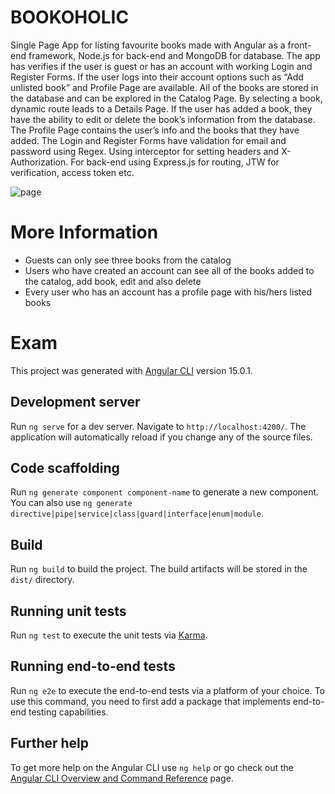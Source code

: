# BOOKOHOLIC

Single Page App for listing favourite books made with Angular as a front-end framework, Node.js for back-end and MongoDB for database. The app has verifies if the user is guest or has an account with working Login and Register Forms. If the user logs into their account options such as “Add unlisted book” and Profile Page are available. All of the books are stored in the database and can be explored in the Catalog Page. By selecting a book, dynamic route leads to a Details Page. If the user has added a book, they have the ability to edit or delete the book’s information from the database. The Profile Page contains the user’s info and the books that they have added. The Login and Register Forms have validation for email and password using Regex. Using interceptor for setting headers and X-Authorization. For back-end using Express.js for routing, JTW for verification, access token etc.



![page](https://user-images.githubusercontent.com/102182400/208155786-7a322b5c-ff60-4a87-9512-1e457b00413d.png)


# More Information
- Guests can only see three books from the catalog
- Users who have created an account can see all of the books added to the catalog, add book, edit and also delete
- Every user who has an account has a profile page with his/hers listed books



# Exam

This project was generated with [Angular CLI](https://github.com/angular/angular-cli) version 15.0.1.

## Development server

Run `ng serve` for a dev server. Navigate to `http://localhost:4200/`. The application will automatically reload if you change any of the source files.

## Code scaffolding

Run `ng generate component component-name` to generate a new component. You can also use `ng generate directive|pipe|service|class|guard|interface|enum|module`.

## Build

Run `ng build` to build the project. The build artifacts will be stored in the `dist/` directory.

## Running unit tests

Run `ng test` to execute the unit tests via [Karma](https://karma-runner.github.io).

## Running end-to-end tests

Run `ng e2e` to execute the end-to-end tests via a platform of your choice. To use this command, you need to first add a package that implements end-to-end testing capabilities.

## Further help

To get more help on the Angular CLI use `ng help` or go check out the [Angular CLI Overview and Command Reference](https://angular.io/cli) page.
